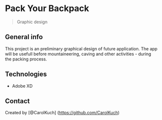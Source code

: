 # Pack Your Backpack
> Graphic design
## General info
This project is an preliminary graphical design of future application. The app will be usefull before mountaineering, caving and other activities - during the packing process.

## Technologies
* Adobe XD


## Contact
Created by [@CarolKuch] (https://github.com/CarolKuch)
